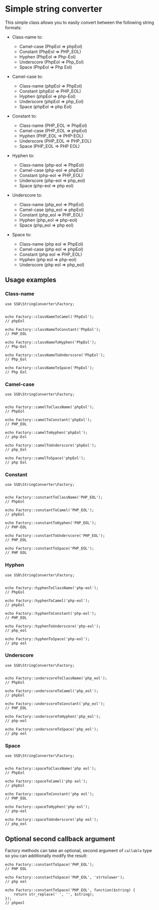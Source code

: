 # Simple string converter

This simple class allows you to easily convert between the following string formats:


- Class-name to:
    - Camel-case (PhpEol => phpEol)
    - Constant (PhpEol => PHP_EOL)
    - Hyphen (PhpEol => Php-Eol)
    - Underscore (PhpEol => Php_Eol)
    - Space (PhpEol => Php Eol)

- Camel-case to:
    - Class-name (phpEol => PhpEol)
    - Constant (phpEol => PHP_EOL)
    - Hyphen (phpEol => php-Eol)
    - Underscore (phpEol => php_Eol)
    - Space (phpEol => php Eol)

- Constant to:
    - Class-name (PHP_EOL => PhpEol)
    - Camel-case (PHP_EOL => phpEol)
    - Hyphen (PHP_EOL => PHP-EOL)
    - Underscore (PHP_EOL => PHP_EOL)
    - Space (PHP_EOL => PHP EOL)

- Hyphen to:
    - Class-name (php-eol => PhpEol)
    - Camel-case (php-eol => phpEol)
    - Constant (php-eol => PHP_EOL)
    - Underscore (php-eol => php_eol)
    - Space (php-eol => php eol)

- Underscore to:
    - Class-name (php_eol => PhpEol)
    - Camel-case (php_eol => phpEol)
    - Constant (php_eol => PHP_EOL)
    - Hyphen (php_eol => php-eol)
    - Space (php_eol => php eol)

- Space to:
    - Class-name (php eol => PhpEol)
    - Camel-case (php eol => phpEol)
    - Constant (php eol => PHP_EOL)
    - Hyphen (php eol => php-eol)
    - Underscore (php eol => php_eol)

## Usage examples

### Class-name

```
use SSD\StringConverter\Factory;


echo Factory::classNameToCamel('PhpEol');
// phpEol

echo Factory::classNameToConstant('PhpEol');
// PHP_EOL

echo Factory::classNameToHyphen('PhpEol');
// Php-Eol

echo Factory::classNameToUnderscore('PhpEol');
// Php_Eol

echo Factory::classNameToSpace('PhpEol');
// Php Eol
```

### Camel-case

```
use SSD\StringConverter\Factory;


echo Factory::camelToClassName('phpEol');
// PhpEol

echo Factory::camelToConstant('phpEol');
// PHP_EOL

echo Factory::camelToHyphen('phpEol');
// php-Eol

echo Factory::camelToUnderscore('phpEol');
// php_Eol

echo Factory::camelToSpace('phpEol');
// php Eol
```

### Constant

```
use SSD\StringConverter\Factory;


echo Factory::constantToClassName('PHP_EOL');
// PhpEol

echo Factory::constantToCamel('PHP_EOL');
// phpEol

echo Factory::constantToHyphen('PHP_EOL');
// PHP-EOL

echo Factory::constantToUnderscore('PHP_EOL');
// PHP_EOL

echo Factory::constantToSpace('PHP_EOL');
// PHP EOL
```

### Hyphen

```
use SSD\StringConverter\Factory;


echo Factory::hyphenToClassName('php-eol');
// PhpEol

echo Factory::hyphenToCamel('php-eol');
// phpEol

echo Factory::hyphenToConstant('php-eol');
// PHP_EOL

echo Factory::hyphenToUnderscore('php-eol');
// php_eol

echo Factory::hyphenToSpace('php-eol');
// php eol
```

### Underscore

```
use SSD\StringConverter\Factory;


echo Factory::underscoreToClassName('php_eol');
// PhpEol

echo Factory::underscoreToCamel('php_eol');
// phpEol

echo Factory::underscoreToConstant('php_eol');
// PHP_EOL

echo Factory::underscoreToHyphen('php_eol');
// php-eol

echo Factory::underscoreToSpace('php_eol');
// php eol
```

### Space

```
use SSD\StringConverter\Factory;


echo Factory::spaceToClassName('php eol');
// PhpEol

echo Factory::spaceToCamel('php eol');
// phpEol

echo Factory::spaceToConstant('php eol');
// PHP_EOL

echo Factory::spaceToHyphen('php eol');
// php-eol

echo Factory::spaceToUnderscore('php eol');
// php_eol
```

## Optional second callback argument

Factory methods can take an optional, second argument of `callable` type so you can additionally modify the result:

```
echo Factory::constantToSpace('PHP_EOL');
// PHP EOL

echo Factory::constantToSpace('PHP_EOL', 'strtolower');
// php eol

echo Factory::constantToSpace('PHP_EOL', function($string) {
    return str_replace(' ', '', $string);
});
// phpeol
```